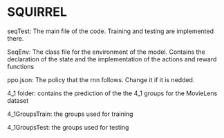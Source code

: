 # SQUIRREL

seqTest: The main file of the code. Training and testing are implemented there.

SeqEnv: The class file for the environment of the model. Contains the declaration of the state and the implementation of the actions and reward functions

ppo.json: The policy that the rnn follows. Change it if it is nedded.

4_1 folder: contains the prediction of the the 4_1 groups for the MovieLens dataset

4_1GroupsTrain: the groups used for training

4_1GroupsTest: the groups used for testing
